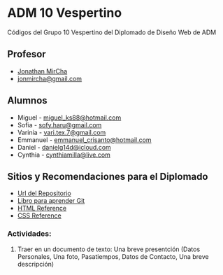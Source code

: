 # ADM 10 Vespertino

Códigos del Grupo 10 Vespertino del Diplomado de Diseño Web de ADM

## Profesor

* [Jonathan MirCha](http://jonmircha.com)
* jonmircha@gmail.com


## Alumnos

* Miguel - miguel_ks88@hotmail.com
* Sofia - sofy.haru@gmail.com
* Varinia - vari.tex.7@gmail.com
* Emmanuel - emmanuel_crisanto@hotmail.com
* Daniel - danielg14d@icloud.com
* Cynthia - cynthiamilla@live.com


## Sitios y Recomendaciones para el Diplomado

* [Url del Repositorio](https://github.com/jonmircha/adm10v)
* [Libro para aprender Git](https://git-scm.com/book/es/v1)
* [HTML Reference](http://htmlreference.io/)
* [CSS Reference](http://cssreference.io/)

### Actividades:

1. Traer en un documento de texto: Una breve presentción (Datos Personales, Una foto, Pasatiempos, Datos de Contacto, Una breve descripción)

